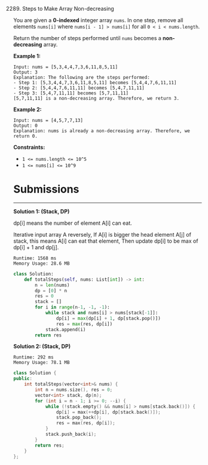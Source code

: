 2289. Steps to Make Array Non-decreasing

You are given a **0-indexed** integer array `nums`. In one step, remove all elements `nums[i]` where `nums[i - 1] > nums[i]` for all `0 < i < nums.length`.

Return the number of steps performed until `nums` becomes a **non-decreasing** array.

 

**Example 1:**
```
Input: nums = [5,3,4,4,7,3,6,11,8,5,11]
Output: 3
Explanation: The following are the steps performed:
- Step 1: [5,3,4,4,7,3,6,11,8,5,11] becomes [5,4,4,7,6,11,11]
- Step 2: [5,4,4,7,6,11,11] becomes [5,4,7,11,11]
- Step 3: [5,4,7,11,11] becomes [5,7,11,11]
[5,7,11,11] is a non-decreasing array. Therefore, we return 3.
```

**Example 2:**
```
Input: nums = [4,5,7,7,13]
Output: 0
Explanation: nums is already a non-decreasing array. Therefore, we return 0.
```

**Constraints:**

* `1 <= nums.length <= 10^5`
* `1 <= nums[i] <= 10^9`

# Submissions
---
**Solution 1: (Stack, DP)**

dp[i] means the number of element A[i] can eat.

Iterative input array A reversely,
If A[i] is bigger the head element A[j] of stack,
this means A[i] can eat that element,
Then update dp[i] to be max of dp[i] + 1 and dp[j].

```
Runtime: 1568 ms
Memory Usage: 28.6 MB
```
```python
class Solution:
    def totalSteps(self, nums: List[int]) -> int:
        n = len(nums)
        dp = [0] * n
        res = 0
        stack = []
        for i in range(n-1, -1, -1):
            while stack and nums[i] > nums[stack[-1]]:
                dp[i] = max(dp[i] + 1, dp[stack.pop()])
                res = max(res, dp[i])
            stack.append(i)
        return res
```

**Solution 2: (Stack, DP)**
```
Runtime: 292 ms
Memory Usage: 78.1 MB
```
```c++
class Solution {
public:
    int totalSteps(vector<int>& nums) {
        int n = nums.size(), res = 0;
        vector<int> stack, dp(n);
        for (int i = n - 1; i >= 0; --i) {
            while (!stack.empty() && nums[i] > nums[stack.back()]) {
                dp[i] = max(++dp[i], dp[stack.back()]);
                stack.pop_back();
                res = max(res, dp[i]);
            }
            stack.push_back(i);
        }
        return res;
    }
};
```
